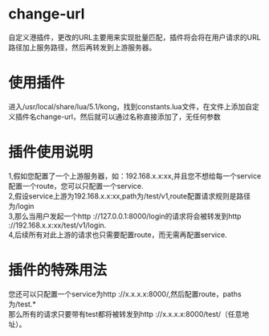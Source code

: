 # change-url
自定义港插件，更改的URL主要用来实现批量匹配，插件将会将在用户请求的URL路径加上服务路径，然后再转发到上游服务器。
# 使用插件
进入/usr/local/share/lua/5.1/kong，找到constants.lua文件，在文件上添加自定义插件名change-url，然后就可以通过名称直接添加了，无任何参数
# 插件使用说明
1,假如您配置了一个上游服务器，如：192.168.x.x:xx,并且您不想给每一个service配置一个route，您可以只配置一个service.<br>
2,假设service上游为192.168.x.x:xx,path为/test/v1,route配置请求规则是路径为/login<br>
3,那么当用户发起一个http ://127.0.0.1:8000/login的请求将会被转发到http ://192.168.x.x:xx/test/v1/login.<br>
4,后续所有对此上游的请求也只需要配置route，而无需再配置service.<br>
# 插件的特殊用法
您还可以只配置一个service为http ://x.x.x.x:8000/,然后配置route，paths为/test.*<br>
那么所有的请求只要带有test都将被转发到http ://x.x.x.x:8000/test/（任意地址）。<br>
